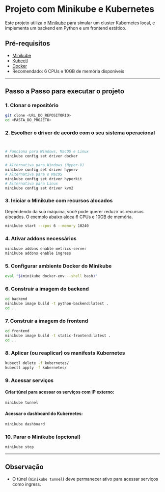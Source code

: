 # Projeto com Minikube e Kubernetes

Este projeto utiliza o [Minikube](https://minikube.sigs.k8s.io/docs/) para simular um cluster Kubernetes local, e implementa um backend em Python e um frontend estático.

## Pré-requisitos

- [Minikube](https://minikube.sigs.k8s.io/docs/start/)
- [Kubectl](https://kubernetes.io/docs/tasks/tools/)
- [Docker](https://docs.docker.com/get-docker/)
- Recomendado: 6 CPUs e 10GB de memória disponíveis

---

## Passo a Passo para executar o projeto

### 1. Clonar o repositório

```bash
git clone <URL_DO_REPOSITORIO>
cd <PASTA_DO_PROJETO>
```

### 2. Escolher o driver de acordo com o seu sistema operacional

```bash


# Funciona para Windows, MacOS e Linux
minikube config set driver docker

# Alternativa para Windows (Hyper-V)
minikube config set driver hyperv
# Alternativa para o MacOS
minikube config set driver hyperkit
# Alternativa para Linux
minikube config set driver kvm2
```

### 3. Iniciar o Minikube com recursos alocados
Dependendo da sua máquina, você pode querer reduzir os recursos alocados. O exemplo abaixo aloca 6 CPUs e 10GB de memória.

```bash
minikube start --cpus 6 --memory 10240
```

### 4. Ativar addons necessários

```bash
minikube addons enable metrics-server
minikube addons enable ingress
```

### 5. Configurar ambiente Docker do Minikube

```bash
eval "$(minikube docker-env --shell bash)"
```

### 6. Construir a imagem do backend

```bash
cd backend
minikube image build -t python-backend:latest .
cd ..
```

### 7. Construir a imagem do frontend

```bash
cd frontend
minikube image build -t static-frontend:latest .
cd ..
```

### 8. Aplicar (ou reaplicar) os manifests Kubernetes

```bash
kubectl delete -f kubernetes/
kubectl apply -f kubernetes/
```

### 9. Acessar serviços

#### Criar túnel para acessar os serviços com IP externo:

```bash
minikube tunnel
```

#### Acessar o dashboard do Kubernetes:

```bash
minikube dashboard
```

### 10. Parar o Minikube (opcional)

```bash
minikube stop
```

---

## Observação

- O túnel (`minikube tunnel`) deve permanecer ativo para acessar serviços como ingress.
